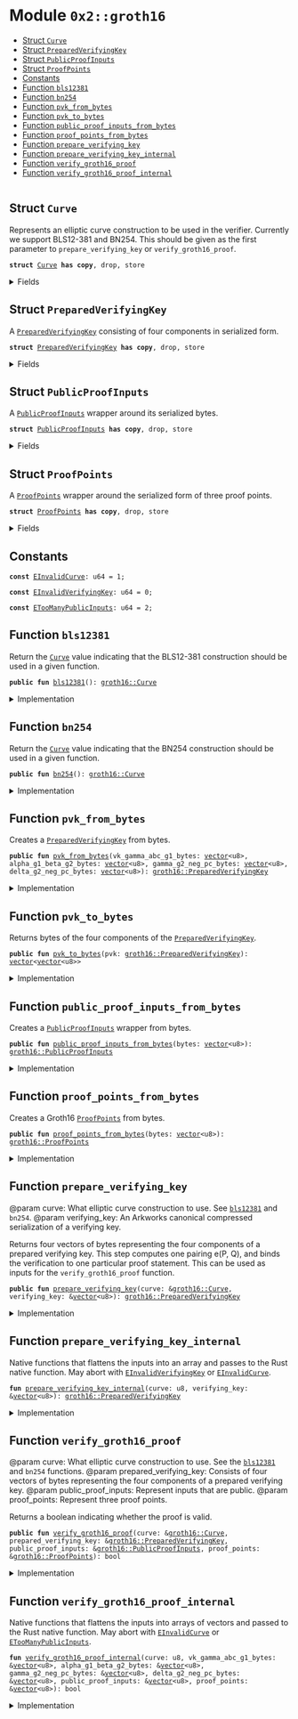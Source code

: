 
<a name="0x2_groth16"></a>

# Module `0x2::groth16`



-  [Struct `Curve`](#0x2_groth16_Curve)
-  [Struct `PreparedVerifyingKey`](#0x2_groth16_PreparedVerifyingKey)
-  [Struct `PublicProofInputs`](#0x2_groth16_PublicProofInputs)
-  [Struct `ProofPoints`](#0x2_groth16_ProofPoints)
-  [Constants](#@Constants_0)
-  [Function `bls12381`](#0x2_groth16_bls12381)
-  [Function `bn254`](#0x2_groth16_bn254)
-  [Function `pvk_from_bytes`](#0x2_groth16_pvk_from_bytes)
-  [Function `pvk_to_bytes`](#0x2_groth16_pvk_to_bytes)
-  [Function `public_proof_inputs_from_bytes`](#0x2_groth16_public_proof_inputs_from_bytes)
-  [Function `proof_points_from_bytes`](#0x2_groth16_proof_points_from_bytes)
-  [Function `prepare_verifying_key`](#0x2_groth16_prepare_verifying_key)
-  [Function `prepare_verifying_key_internal`](#0x2_groth16_prepare_verifying_key_internal)
-  [Function `verify_groth16_proof`](#0x2_groth16_verify_groth16_proof)
-  [Function `verify_groth16_proof_internal`](#0x2_groth16_verify_groth16_proof_internal)


<pre><code></code></pre>



<a name="0x2_groth16_Curve"></a>

## Struct `Curve`

Represents an elliptic curve construction to be used in the verifier. Currently we support BLS12-381 and BN254.
This should be given as the first parameter to <code>prepare_verifying_key</code> or <code>verify_groth16_proof</code>.


<pre><code><b>struct</b> <a href="groth16.md#0x2_groth16_Curve">Curve</a> <b>has</b> <b>copy</b>, drop, store
</code></pre>



<details>
<summary>Fields</summary>


<dl>
<dt>
<code>id: u8</code>
</dt>
<dd>

</dd>
</dl>


</details>

<a name="0x2_groth16_PreparedVerifyingKey"></a>

## Struct `PreparedVerifyingKey`

A <code><a href="groth16.md#0x2_groth16_PreparedVerifyingKey">PreparedVerifyingKey</a></code> consisting of four components in serialized form.


<pre><code><b>struct</b> <a href="groth16.md#0x2_groth16_PreparedVerifyingKey">PreparedVerifyingKey</a> <b>has</b> <b>copy</b>, drop, store
</code></pre>



<details>
<summary>Fields</summary>


<dl>
<dt>
<code>vk_gamma_abc_g1_bytes: <a href="dependencies/move-stdlib/vector.md#0x1_vector">vector</a>&lt;u8&gt;</code>
</dt>
<dd>

</dd>
<dt>
<code>alpha_g1_beta_g2_bytes: <a href="dependencies/move-stdlib/vector.md#0x1_vector">vector</a>&lt;u8&gt;</code>
</dt>
<dd>

</dd>
<dt>
<code>gamma_g2_neg_pc_bytes: <a href="dependencies/move-stdlib/vector.md#0x1_vector">vector</a>&lt;u8&gt;</code>
</dt>
<dd>

</dd>
<dt>
<code>delta_g2_neg_pc_bytes: <a href="dependencies/move-stdlib/vector.md#0x1_vector">vector</a>&lt;u8&gt;</code>
</dt>
<dd>

</dd>
</dl>


</details>

<a name="0x2_groth16_PublicProofInputs"></a>

## Struct `PublicProofInputs`

A <code><a href="groth16.md#0x2_groth16_PublicProofInputs">PublicProofInputs</a></code> wrapper around its serialized bytes.


<pre><code><b>struct</b> <a href="groth16.md#0x2_groth16_PublicProofInputs">PublicProofInputs</a> <b>has</b> <b>copy</b>, drop, store
</code></pre>



<details>
<summary>Fields</summary>


<dl>
<dt>
<code>bytes: <a href="dependencies/move-stdlib/vector.md#0x1_vector">vector</a>&lt;u8&gt;</code>
</dt>
<dd>

</dd>
</dl>


</details>

<a name="0x2_groth16_ProofPoints"></a>

## Struct `ProofPoints`

A <code><a href="groth16.md#0x2_groth16_ProofPoints">ProofPoints</a></code> wrapper around the serialized form of three proof points.


<pre><code><b>struct</b> <a href="groth16.md#0x2_groth16_ProofPoints">ProofPoints</a> <b>has</b> <b>copy</b>, drop, store
</code></pre>



<details>
<summary>Fields</summary>


<dl>
<dt>
<code>bytes: <a href="dependencies/move-stdlib/vector.md#0x1_vector">vector</a>&lt;u8&gt;</code>
</dt>
<dd>

</dd>
</dl>


</details>

<a name="@Constants_0"></a>

## Constants


<a name="0x2_groth16_EInvalidCurve"></a>



<pre><code><b>const</b> <a href="groth16.md#0x2_groth16_EInvalidCurve">EInvalidCurve</a>: u64 = 1;
</code></pre>



<a name="0x2_groth16_EInvalidVerifyingKey"></a>



<pre><code><b>const</b> <a href="groth16.md#0x2_groth16_EInvalidVerifyingKey">EInvalidVerifyingKey</a>: u64 = 0;
</code></pre>



<a name="0x2_groth16_ETooManyPublicInputs"></a>



<pre><code><b>const</b> <a href="groth16.md#0x2_groth16_ETooManyPublicInputs">ETooManyPublicInputs</a>: u64 = 2;
</code></pre>



<a name="0x2_groth16_bls12381"></a>

## Function `bls12381`

Return the <code><a href="groth16.md#0x2_groth16_Curve">Curve</a></code> value indicating that the BLS12-381 construction should be used in a given function.


<pre><code><b>public</b> <b>fun</b> <a href="bls12381.md#0x2_bls12381">bls12381</a>(): <a href="groth16.md#0x2_groth16_Curve">groth16::Curve</a>
</code></pre>



<details>
<summary>Implementation</summary>


<pre><code><b>public</b> <b>fun</b> <a href="bls12381.md#0x2_bls12381">bls12381</a>(): <a href="groth16.md#0x2_groth16_Curve">Curve</a> { <a href="groth16.md#0x2_groth16_Curve">Curve</a> { id: 0 } }
</code></pre>



</details>

<a name="0x2_groth16_bn254"></a>

## Function `bn254`

Return the <code><a href="groth16.md#0x2_groth16_Curve">Curve</a></code> value indicating that the BN254 construction should be used in a given function.


<pre><code><b>public</b> <b>fun</b> <a href="groth16.md#0x2_groth16_bn254">bn254</a>(): <a href="groth16.md#0x2_groth16_Curve">groth16::Curve</a>
</code></pre>



<details>
<summary>Implementation</summary>


<pre><code><b>public</b> <b>fun</b> <a href="groth16.md#0x2_groth16_bn254">bn254</a>(): <a href="groth16.md#0x2_groth16_Curve">Curve</a> { <a href="groth16.md#0x2_groth16_Curve">Curve</a> { id: 1 } }
</code></pre>



</details>

<a name="0x2_groth16_pvk_from_bytes"></a>

## Function `pvk_from_bytes`

Creates a <code><a href="groth16.md#0x2_groth16_PreparedVerifyingKey">PreparedVerifyingKey</a></code> from bytes.


<pre><code><b>public</b> <b>fun</b> <a href="groth16.md#0x2_groth16_pvk_from_bytes">pvk_from_bytes</a>(vk_gamma_abc_g1_bytes: <a href="dependencies/move-stdlib/vector.md#0x1_vector">vector</a>&lt;u8&gt;, alpha_g1_beta_g2_bytes: <a href="dependencies/move-stdlib/vector.md#0x1_vector">vector</a>&lt;u8&gt;, gamma_g2_neg_pc_bytes: <a href="dependencies/move-stdlib/vector.md#0x1_vector">vector</a>&lt;u8&gt;, delta_g2_neg_pc_bytes: <a href="dependencies/move-stdlib/vector.md#0x1_vector">vector</a>&lt;u8&gt;): <a href="groth16.md#0x2_groth16_PreparedVerifyingKey">groth16::PreparedVerifyingKey</a>
</code></pre>



<details>
<summary>Implementation</summary>


<pre><code><b>public</b> <b>fun</b> <a href="groth16.md#0x2_groth16_pvk_from_bytes">pvk_from_bytes</a>(vk_gamma_abc_g1_bytes: <a href="dependencies/move-stdlib/vector.md#0x1_vector">vector</a>&lt;u8&gt;, alpha_g1_beta_g2_bytes: <a href="dependencies/move-stdlib/vector.md#0x1_vector">vector</a>&lt;u8&gt;, gamma_g2_neg_pc_bytes: <a href="dependencies/move-stdlib/vector.md#0x1_vector">vector</a>&lt;u8&gt;, delta_g2_neg_pc_bytes: <a href="dependencies/move-stdlib/vector.md#0x1_vector">vector</a>&lt;u8&gt;): <a href="groth16.md#0x2_groth16_PreparedVerifyingKey">PreparedVerifyingKey</a> {
    <a href="groth16.md#0x2_groth16_PreparedVerifyingKey">PreparedVerifyingKey</a> {
        vk_gamma_abc_g1_bytes,
        alpha_g1_beta_g2_bytes,
        gamma_g2_neg_pc_bytes,
        delta_g2_neg_pc_bytes
    }
}
</code></pre>



</details>

<a name="0x2_groth16_pvk_to_bytes"></a>

## Function `pvk_to_bytes`

Returns bytes of the four components of the <code><a href="groth16.md#0x2_groth16_PreparedVerifyingKey">PreparedVerifyingKey</a></code>.


<pre><code><b>public</b> <b>fun</b> <a href="groth16.md#0x2_groth16_pvk_to_bytes">pvk_to_bytes</a>(pvk: <a href="groth16.md#0x2_groth16_PreparedVerifyingKey">groth16::PreparedVerifyingKey</a>): <a href="dependencies/move-stdlib/vector.md#0x1_vector">vector</a>&lt;<a href="dependencies/move-stdlib/vector.md#0x1_vector">vector</a>&lt;u8&gt;&gt;
</code></pre>



<details>
<summary>Implementation</summary>


<pre><code><b>public</b> <b>fun</b> <a href="groth16.md#0x2_groth16_pvk_to_bytes">pvk_to_bytes</a>(pvk: <a href="groth16.md#0x2_groth16_PreparedVerifyingKey">PreparedVerifyingKey</a>): <a href="dependencies/move-stdlib/vector.md#0x1_vector">vector</a>&lt;<a href="dependencies/move-stdlib/vector.md#0x1_vector">vector</a>&lt;u8&gt;&gt; {
    <b>let</b> <b>mut</b> res = <a href="dependencies/move-stdlib/vector.md#0x1_vector_empty">vector::empty</a>();
    <a href="dependencies/move-stdlib/vector.md#0x1_vector_push_back">vector::push_back</a>(&<b>mut</b> res, pvk.vk_gamma_abc_g1_bytes);
    <a href="dependencies/move-stdlib/vector.md#0x1_vector_push_back">vector::push_back</a>(&<b>mut</b> res, pvk.alpha_g1_beta_g2_bytes);
    <a href="dependencies/move-stdlib/vector.md#0x1_vector_push_back">vector::push_back</a>(&<b>mut</b> res, pvk.gamma_g2_neg_pc_bytes);
    <a href="dependencies/move-stdlib/vector.md#0x1_vector_push_back">vector::push_back</a>(&<b>mut</b> res, pvk.delta_g2_neg_pc_bytes);
    res
}
</code></pre>



</details>

<a name="0x2_groth16_public_proof_inputs_from_bytes"></a>

## Function `public_proof_inputs_from_bytes`

Creates a <code><a href="groth16.md#0x2_groth16_PublicProofInputs">PublicProofInputs</a></code> wrapper from bytes.


<pre><code><b>public</b> <b>fun</b> <a href="groth16.md#0x2_groth16_public_proof_inputs_from_bytes">public_proof_inputs_from_bytes</a>(bytes: <a href="dependencies/move-stdlib/vector.md#0x1_vector">vector</a>&lt;u8&gt;): <a href="groth16.md#0x2_groth16_PublicProofInputs">groth16::PublicProofInputs</a>
</code></pre>



<details>
<summary>Implementation</summary>


<pre><code><b>public</b> <b>fun</b> <a href="groth16.md#0x2_groth16_public_proof_inputs_from_bytes">public_proof_inputs_from_bytes</a>(bytes: <a href="dependencies/move-stdlib/vector.md#0x1_vector">vector</a>&lt;u8&gt;): <a href="groth16.md#0x2_groth16_PublicProofInputs">PublicProofInputs</a> {
    <a href="groth16.md#0x2_groth16_PublicProofInputs">PublicProofInputs</a> { bytes }
}
</code></pre>



</details>

<a name="0x2_groth16_proof_points_from_bytes"></a>

## Function `proof_points_from_bytes`

Creates a Groth16 <code><a href="groth16.md#0x2_groth16_ProofPoints">ProofPoints</a></code> from bytes.


<pre><code><b>public</b> <b>fun</b> <a href="groth16.md#0x2_groth16_proof_points_from_bytes">proof_points_from_bytes</a>(bytes: <a href="dependencies/move-stdlib/vector.md#0x1_vector">vector</a>&lt;u8&gt;): <a href="groth16.md#0x2_groth16_ProofPoints">groth16::ProofPoints</a>
</code></pre>



<details>
<summary>Implementation</summary>


<pre><code><b>public</b> <b>fun</b> <a href="groth16.md#0x2_groth16_proof_points_from_bytes">proof_points_from_bytes</a>(bytes: <a href="dependencies/move-stdlib/vector.md#0x1_vector">vector</a>&lt;u8&gt;): <a href="groth16.md#0x2_groth16_ProofPoints">ProofPoints</a> {
    <a href="groth16.md#0x2_groth16_ProofPoints">ProofPoints</a> { bytes }
}
</code></pre>



</details>

<a name="0x2_groth16_prepare_verifying_key"></a>

## Function `prepare_verifying_key`

@param curve: What elliptic curve construction to use. See <code><a href="bls12381.md#0x2_bls12381">bls12381</a></code> and <code>bn254</code>.
@param verifying_key: An Arkworks canonical compressed serialization of a verifying key.

Returns four vectors of bytes representing the four components of a prepared verifying key.
This step computes one pairing e(P, Q), and binds the verification to one particular proof statement.
This can be used as inputs for the <code>verify_groth16_proof</code> function.


<pre><code><b>public</b> <b>fun</b> <a href="groth16.md#0x2_groth16_prepare_verifying_key">prepare_verifying_key</a>(curve: &<a href="groth16.md#0x2_groth16_Curve">groth16::Curve</a>, verifying_key: &<a href="dependencies/move-stdlib/vector.md#0x1_vector">vector</a>&lt;u8&gt;): <a href="groth16.md#0x2_groth16_PreparedVerifyingKey">groth16::PreparedVerifyingKey</a>
</code></pre>



<details>
<summary>Implementation</summary>


<pre><code><b>public</b> <b>fun</b> <a href="groth16.md#0x2_groth16_prepare_verifying_key">prepare_verifying_key</a>(curve: &<a href="groth16.md#0x2_groth16_Curve">Curve</a>, verifying_key: &<a href="dependencies/move-stdlib/vector.md#0x1_vector">vector</a>&lt;u8&gt;): <a href="groth16.md#0x2_groth16_PreparedVerifyingKey">PreparedVerifyingKey</a> {
    <a href="groth16.md#0x2_groth16_prepare_verifying_key_internal">prepare_verifying_key_internal</a>(curve.id, verifying_key)
}
</code></pre>



</details>

<a name="0x2_groth16_prepare_verifying_key_internal"></a>

## Function `prepare_verifying_key_internal`

Native functions that flattens the inputs into an array and passes to the Rust native function. May abort with <code><a href="groth16.md#0x2_groth16_EInvalidVerifyingKey">EInvalidVerifyingKey</a></code> or <code><a href="groth16.md#0x2_groth16_EInvalidCurve">EInvalidCurve</a></code>.


<pre><code><b>fun</b> <a href="groth16.md#0x2_groth16_prepare_verifying_key_internal">prepare_verifying_key_internal</a>(curve: u8, verifying_key: &<a href="dependencies/move-stdlib/vector.md#0x1_vector">vector</a>&lt;u8&gt;): <a href="groth16.md#0x2_groth16_PreparedVerifyingKey">groth16::PreparedVerifyingKey</a>
</code></pre>



<details>
<summary>Implementation</summary>


<pre><code><b>native</b> <b>fun</b> <a href="groth16.md#0x2_groth16_prepare_verifying_key_internal">prepare_verifying_key_internal</a>(curve: u8, verifying_key: &<a href="dependencies/move-stdlib/vector.md#0x1_vector">vector</a>&lt;u8&gt;): <a href="groth16.md#0x2_groth16_PreparedVerifyingKey">PreparedVerifyingKey</a>;
</code></pre>



</details>

<a name="0x2_groth16_verify_groth16_proof"></a>

## Function `verify_groth16_proof`

@param curve: What elliptic curve construction to use. See the <code><a href="bls12381.md#0x2_bls12381">bls12381</a></code> and <code>bn254</code> functions.
@param prepared_verifying_key: Consists of four vectors of bytes representing the four components of a prepared verifying key.
@param public_proof_inputs: Represent inputs that are public.
@param proof_points: Represent three proof points.

Returns a boolean indicating whether the proof is valid.


<pre><code><b>public</b> <b>fun</b> <a href="groth16.md#0x2_groth16_verify_groth16_proof">verify_groth16_proof</a>(curve: &<a href="groth16.md#0x2_groth16_Curve">groth16::Curve</a>, prepared_verifying_key: &<a href="groth16.md#0x2_groth16_PreparedVerifyingKey">groth16::PreparedVerifyingKey</a>, public_proof_inputs: &<a href="groth16.md#0x2_groth16_PublicProofInputs">groth16::PublicProofInputs</a>, proof_points: &<a href="groth16.md#0x2_groth16_ProofPoints">groth16::ProofPoints</a>): bool
</code></pre>



<details>
<summary>Implementation</summary>


<pre><code><b>public</b> <b>fun</b> <a href="groth16.md#0x2_groth16_verify_groth16_proof">verify_groth16_proof</a>(curve: &<a href="groth16.md#0x2_groth16_Curve">Curve</a>, prepared_verifying_key: &<a href="groth16.md#0x2_groth16_PreparedVerifyingKey">PreparedVerifyingKey</a>, public_proof_inputs: &<a href="groth16.md#0x2_groth16_PublicProofInputs">PublicProofInputs</a>, proof_points: &<a href="groth16.md#0x2_groth16_ProofPoints">ProofPoints</a>): bool {
    <a href="groth16.md#0x2_groth16_verify_groth16_proof_internal">verify_groth16_proof_internal</a>(
        curve.id,
        &prepared_verifying_key.vk_gamma_abc_g1_bytes,
        &prepared_verifying_key.alpha_g1_beta_g2_bytes,
        &prepared_verifying_key.gamma_g2_neg_pc_bytes,
        &prepared_verifying_key.delta_g2_neg_pc_bytes,
        &public_proof_inputs.bytes,
        &proof_points.bytes
    )
}
</code></pre>



</details>

<a name="0x2_groth16_verify_groth16_proof_internal"></a>

## Function `verify_groth16_proof_internal`

Native functions that flattens the inputs into arrays of vectors and passed to the Rust native function. May abort with <code><a href="groth16.md#0x2_groth16_EInvalidCurve">EInvalidCurve</a></code> or <code><a href="groth16.md#0x2_groth16_ETooManyPublicInputs">ETooManyPublicInputs</a></code>.


<pre><code><b>fun</b> <a href="groth16.md#0x2_groth16_verify_groth16_proof_internal">verify_groth16_proof_internal</a>(curve: u8, vk_gamma_abc_g1_bytes: &<a href="dependencies/move-stdlib/vector.md#0x1_vector">vector</a>&lt;u8&gt;, alpha_g1_beta_g2_bytes: &<a href="dependencies/move-stdlib/vector.md#0x1_vector">vector</a>&lt;u8&gt;, gamma_g2_neg_pc_bytes: &<a href="dependencies/move-stdlib/vector.md#0x1_vector">vector</a>&lt;u8&gt;, delta_g2_neg_pc_bytes: &<a href="dependencies/move-stdlib/vector.md#0x1_vector">vector</a>&lt;u8&gt;, public_proof_inputs: &<a href="dependencies/move-stdlib/vector.md#0x1_vector">vector</a>&lt;u8&gt;, proof_points: &<a href="dependencies/move-stdlib/vector.md#0x1_vector">vector</a>&lt;u8&gt;): bool
</code></pre>



<details>
<summary>Implementation</summary>


<pre><code><b>native</b> <b>fun</b> <a href="groth16.md#0x2_groth16_verify_groth16_proof_internal">verify_groth16_proof_internal</a>(curve: u8, vk_gamma_abc_g1_bytes: &<a href="dependencies/move-stdlib/vector.md#0x1_vector">vector</a>&lt;u8&gt;, alpha_g1_beta_g2_bytes: &<a href="dependencies/move-stdlib/vector.md#0x1_vector">vector</a>&lt;u8&gt;, gamma_g2_neg_pc_bytes: &<a href="dependencies/move-stdlib/vector.md#0x1_vector">vector</a>&lt;u8&gt;, delta_g2_neg_pc_bytes: &<a href="dependencies/move-stdlib/vector.md#0x1_vector">vector</a>&lt;u8&gt;, public_proof_inputs: &<a href="dependencies/move-stdlib/vector.md#0x1_vector">vector</a>&lt;u8&gt;, proof_points: &<a href="dependencies/move-stdlib/vector.md#0x1_vector">vector</a>&lt;u8&gt;): bool;
</code></pre>



</details>
